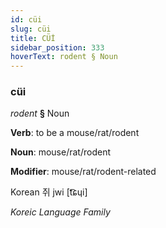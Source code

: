 ```yaml
---
id: cüi
slug: cüi
title: CÜİ
sidebar_position: 333
hoverText: rodent § Noun
---
```


### cüi

*rodent* **§** Noun

**Verb**: to be a mouse/rat/rodent

**Noun**: mouse/rat/rodent

**Modifier**: mouse/rat/rodent-related

Korean 쥐 jwi [t͡ɕɥi]

*Koreic Language Family*